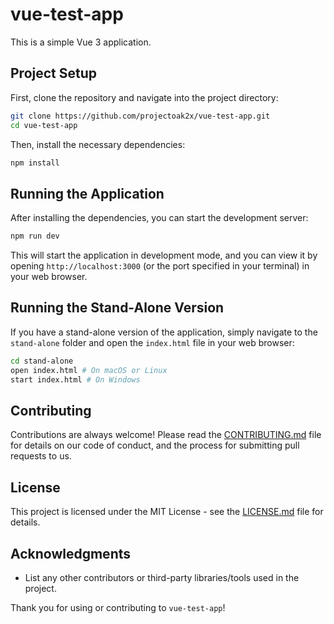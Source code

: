 # vue-test-app

This is a simple Vue 3 application.

## Project Setup

First, clone the repository and navigate into the project directory:

```bash
git clone https://github.com/projectoak2x/vue-test-app.git
cd vue-test-app
```

Then, install the necessary dependencies:

```bash
npm install
```

## Running the Application

After installing the dependencies, you can start the development server:

```bash
npm run dev
```

This will start the application in development mode, and you can view it by opening `http://localhost:3000` (or the port specified in your terminal) in your web browser.

## Running the Stand-Alone Version

If you have a stand-alone version of the application, simply navigate to the `stand-alone` folder and open the `index.html` file in your web browser:

```bash
cd stand-alone
open index.html # On macOS or Linux
start index.html # On Windows
```

## Contributing

Contributions are always welcome! Please read the [CONTRIBUTING.md](CONTRIBUTING.md) file for details on our code of conduct, and the process for submitting pull requests to us.

## License

This project is licensed under the MIT License - see the [LICENSE.md](LICENSE.md) file for details.

## Acknowledgments

- List any other contributors or third-party libraries/tools used in the project.

Thank you for using or contributing to `vue-test-app`!
